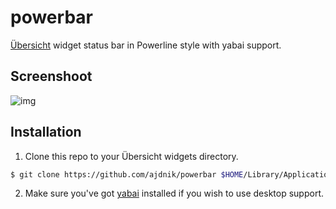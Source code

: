 # powerbar
[Übersicht](https://github.com/felixhageloh/uebersicht) widget status bar in Powerline style with yabai support.

## Screenshoot
![img](./screenshot.png)

## Installation

1. Clone this repo to your Übersicht widgets directory.

```bash
$ git clone https://github.com/ajdnik/powerbar $HOME/Library/Application\ Support/Übersicht/widgets/powerbar
```

2. Make sure you've got [yabai](https://koekeishiya.github.io/yabai/) installed if you wish to use desktop support.
